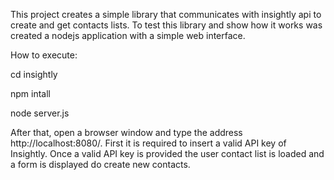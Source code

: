 This project creates a simple library that communicates with insightly api to create and get contacts lists. To test this library and show how it works was created a nodejs application with a simple web interface.

How to execute:

cd insightly

npm intall

node server.js

After that, open a browser window and type the address http://localhost:8080/.
First it is required to insert a valid API key of Insightly.
Once a valid API key is provided the user contact list is loaded and a form is displayed do create new contacts.
